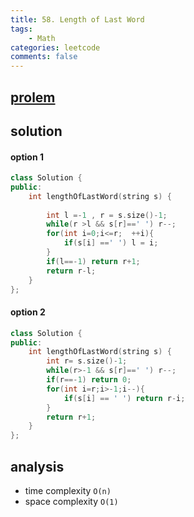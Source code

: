```yaml
---
title: 58. Length of Last Word
tags:  
    - Math
categories: leetcode
comments: false
---
```


## [prolem](https://leetcode.com/problems/length-of-last-word/)
## solution
#### option 1 
```c++
class Solution {
public:
    int lengthOfLastWord(string s) {
        
        int l =-1 , r = s.size()-1;
        while(r >l && s[r]==' ') r--;
        for(int i=0;i<=r;  ++i){    
            if(s[i] ==' ') l = i;
        }
        if(l==-1) return r+1;
        return r-l;
    }
};
```
#### option 2 
```c++
class Solution {
public:
    int lengthOfLastWord(string s) {
        int r= s.size()-1;
        while(r>-1 && s[r]==' ') r--;
        if(r==-1) return 0;
        for(int i=r;i>-1;i--){
            if(s[i] == ' ') return r-i;
        }
        return r+1;
    }
};
```
## analysis
- time complexity `O(n)`
- space complexity `O(1)`